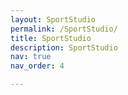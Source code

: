 ```yaml
---
layout: SportStudio
permalink: /SportStudio/
title: SportStudio
description: SportStudio
nav: true
nav_order: 4

---
```


